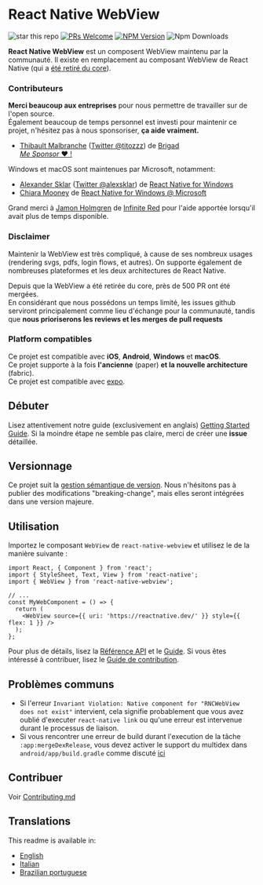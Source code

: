 # React Native WebView

![star this repo](https://img.shields.io/github/stars/react-native-webview/react-native-webview?style=flat-square)
[![PRs Welcome](https://img.shields.io/badge/PRs-welcome-brightgreen.svg?style=flat-square)](http://makeapullrequest.com)
[![NPM Version](https://img.shields.io/npm/v/react-native-webview.svg?style=flat-square)](https://www.npmjs.com/package/react-native-webview)
![Npm Downloads](https://img.shields.io/npm/dm/react-native-webview.svg)

**React Native WebView** est un composent WebView maintenu par la communauté. Il existe en remplacement au composant WebView de React Native (qui a [été retiré du core](https://github.com/react-native-community/discussions-and-proposals/pull/3)).

### Contributeurs

**Merci beaucoup aux entreprises** pour nous permettre de travailler sur de l'open source.  
Également beaucoup de temps personnel est investi pour maintenir ce projet, n'hésitez pas à nous sponsoriser, **ça aide vraiment.**

- [Thibault Malbranche](https://github.com/Titozzz) ([Twitter @titozzz](https://twitter.com/titozzz)) de [Brigad](https://www.brigad.co/fr-fr/about-us)  
  [_Me Sponsor_ ❤️ !](https://github.com/sponsors/Titozzz)

Windows et macOS sont maintenues par Microsoft, notamment:

- [Alexander Sklar](https://github.com/asklar) ([Twitter @alexsklar](https://twitter.com/alexsklar)) de [React Native for Windows](https://microsoft.github.io/react-native-windows/)
- [Chiara Mooney](https://github.com/chiaramooney) de [React Native for Windows @ Microsoft](https://microsoft.github.io/react-native-windows/)

Grand merci à [Jamon Holmgren](https://github.com/jamonholmgren) de [Infinite Red](https://infinite.red) pour l'aide apportée lorsqu'il avait plus de temps disponible.

### Disclaimer

Maintenir la WebView est très compliqué, à cause de ses nombreux usages (rendering svgs, pdfs, login flows, et autres). On supporte également de nombreuses plateformes et les deux architectures de React Native.

Depuis que la WebView a été retirée du core, près de 500 PR ont été mergées.  
En considérant que nous possédons un temps limité, les issues github serviront principalement comme lieu d'échange pour la communauté, tandis que **nous prioriserons les reviews et les merges de pull requests**

### Platform compatibles

Ce projet est compatible avec **iOS**, **Android**, **Windows** et **macOS**.  
Ce projet supporte à la fois **l'ancienne** (paper) **et la nouvelle architecture** (fabric).  
Ce projet est compatible avec [expo](https://docs.expo.dev/versions/latest/sdk/webview/).

## Débuter

Lisez attentivement notre guide (exclusivement en anglais) [Getting Started Guide](docs/Getting-Started.md). Si la moindre étape ne semble pas claire, merci de créer une **issue** détaillée.

## Versionnage

Ce projet suit la [gestion sémantique de version](https://semver.org/). Nous n'hésitons pas à publier des modifications "breaking-change", mais elles seront intégrées dans une version majeure.

## Utilisation

Importez le composant `WebView` de `react-native-webview` et utilisez le de la manière suivante :

```tsx
import React, { Component } from 'react';
import { StyleSheet, Text, View } from 'react-native';
import { WebView } from 'react-native-webview';

// ...
const MyWebComponent = () => {
  return (
    <WebView source={{ uri: 'https://reactnative.dev/' }} style={{ flex: 1 }} />
  );
};
```

Pour plus de détails, lisez la [Référence API](./docs/Reference.md) et le [Guide](./docs/Guide.md). Si vous êtes intéressé à contribuer, lisez le [Guide de contribution](./docs/Contributing.md).

## Problèmes communs

- Si l'erreur `Invariant Violation: Native component for "RNCWebView does not exist"` intervient, cela signifie probablement que vous avez oublié d'executer `react-native link` ou qu'une erreur est intervenue durant le processus de liaison.
- Si vous rencontrer une erreur de build durant l'execution de la tâche `:app:mergeDexRelease`, vous devez activer le support du multidex dans `android/app/build.gradle` comme discuté [ici](https://github.com/react-native-webview/react-native-webview/issues/1344#issuecomment-650544648)

## Contribuer

Voir [Contributing.md](https://github.com/react-native-webview/react-native-webview/blob/master/docs/Contributing.md)

## Translations

This readme is available in:

- [English](../README.md)
- [Italian](README.italian.md)
- [Brazilian portuguese](README.portuguese.md)
